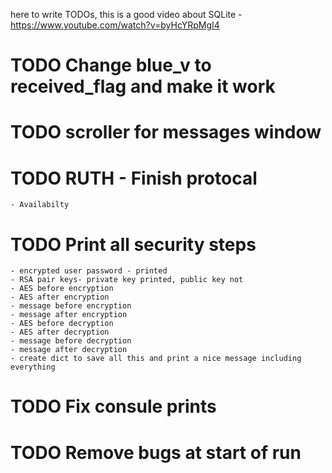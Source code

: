 here to write TODOs,
this is a good video about SQLite - https://www.youtube.com/watch?v=byHcYRpMgI4

# TODO Change blue_v to received_flag and make it work
# TODO scroller for messages window
# TODO RUTH - Finish protocal 
    - Availabilty
# TODO Print all security steps
    - encrypted user password - printed
    - RSA pair keys- private key printed, public key not
    - AES before encryption
    - AES after encryption
    - message before encryption
    - message after encryption
    - AES before decryption
    - AES after decryption
    - message before decryption
    - message after decryption
    - create dict to save all this and print a nice message including everything
# TODO Fix consule prints
# TODO Remove bugs at start of run



